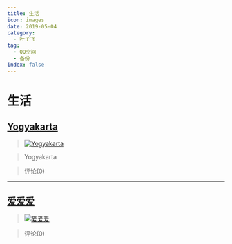 ```yaml
---
title: 生活
icon: images
date: 2019-05-04
category:
  - 叶子飞
tag:
  - QQ空间
  - 备份
index: false
---
```


# 生活

## [Yogyakarta](/叶子飞/Qzone/相册/生活/Yogyakarta)

> [![Yogyakarta](https://pan.4a1801.life:11443/d/public/Qzone_wyf/Albums/images/A52BD26A.webp)](https://user.qzone.qq.com/2542864301/photo/V148n7I31OqF13)

> Yogyakarta

> 评论(0)

---

## [爱爱爱](/叶子飞/Qzone/相册/生活/爱爱爱)

> [![爱爱爱](https://pan.4a1801.life:11443/d/public/Qzone_wyf/Albums/images/4D13C8ED.webp)](https://user.qzone.qq.com/2542864301/photo/sa14V148n7I30wh3se3245caadaad8508a348014ac1e1e12499714V12UPXG13scqUJ)

>

> 评论(0)
